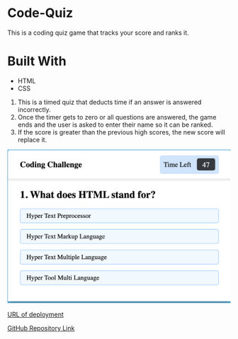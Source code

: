 # Code-Quiz
This is a coding quiz game that tracks your score and ranks it.

# Built With
* HTML
* CSS

1. This is a timed quiz that deducts time if an answer is answered incorrectly.
2. Once the timer gets to zero or all questions are answered, the game ends and the user is asked to enter their name so it can be ranked.
3. If the score is greater than the previous high scores, the new score will replace it.

![Screenshot](assets/Images/Screenshot.png)

[URL of deployment](https://chrispruiz.github.io/Code-Quiz/)

[GitHub Repository Link](https://github.com/Chrispruiz/Code-Quiz.git)

